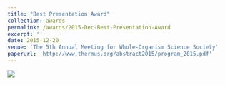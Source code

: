 ```yaml
---
title: "Best Presentation Award"
collection: awards
permalink: /awards/2015-Dec-Best-Presentation-Award
excerpt: ''
date: 2015-12-20
venue: 'The 5th Annual Meeting for Whole-Organism Science Society'
paperurl: 'http://www.thermus.org/abstract2015/program_2015.pdf'
---
```


![](http://www.thermus.org/abstract2015/151220_prize_1.jpg)
